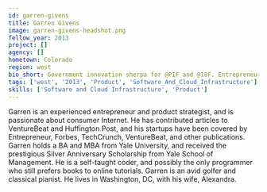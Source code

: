 ```yaml
---
id: garren-givens
title: Garren Givens
image: garren-givens-headshot.png
fellow_year: 2013
project: []
agency: []
hometown: Colorado
region: west
bio_short: Government innovation sherpa for @PIF and @18F. Entrepreneur and consultant turned social impact junkie. Husband. Father. Founder. Yalie. 
tags: ['west', '2013', 'Product', 'Software_And_Cloud_Infrastructure']
skills: ['Software and Cloud Infrastructure', 'Product']
---
```


Garren is an experienced entrepreneur and product strategist, and is passionate about consumer Internet.  He has contributed articles to VentureBeat and Huffington Post, and his startups have been covered by Entrepreneur, Forbes, TechCrunch, VentureBeat, and other publications.  Garren holds a BA and MBA from Yale University, and received the prestigious Silver Anniversary Scholarship from Yale School of Management.  He is a self-taught coder, and possibly the only programmer who still prefers books to online tutorials.  Garren is an avid golfer and classical pianist.  He lives in Washington, DC, with his wife, Alexandra.
